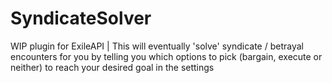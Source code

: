 # SyndicateSolver
WIP plugin for ExileAPI | This will eventually 'solve' syndicate / betrayal encounters for you by telling you which options to pick (bargain, execute or neither) to reach your desired goal in the settings
